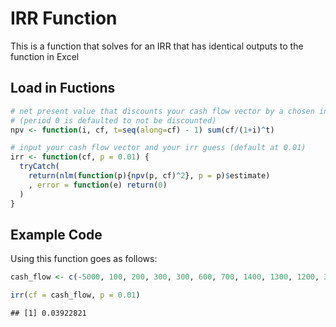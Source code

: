 IRR Function
================

This is a function that solves for an IRR that has identical outputs to the function in Excel

Load in Fuctions
----------------

``` r
# net present value that discounts your cash flow vector by a chosen interest rate 
# (period 0 is defaulted to not be discounted)
npv <- function(i, cf, t=seq(along=cf) - 1) sum(cf/(1+i)^t)

# input your cash flow vector and your irr guess (default at 0.01)
irr <- function(cf, p = 0.01) {
  tryCatch(
    return(nlm(function(p){npv(p, cf)^2}, p = p)$estimate)
    , error = function(e) return(0)
  )
}
```

Example Code
------------

Using this function goes as follows:

``` r
cash_flow <- c(-5000, 100, 200, 300, 300, 600, 700, 1400, 1300, 1200, 300, 100)

irr(cf = cash_flow, p = 0.01)
```

    ## [1] 0.03922821
